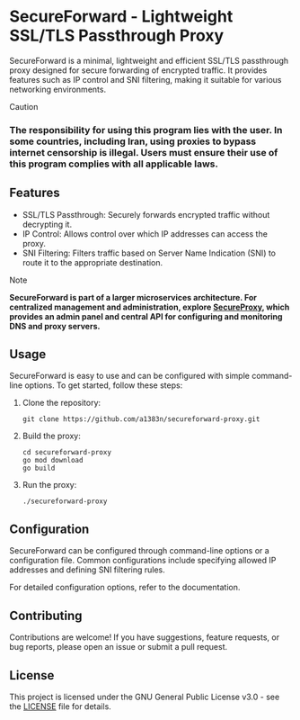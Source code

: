 # SecureForward - Lightweight SSL/TLS Passthrough Proxy

SecureForward is a minimal, lightweight and efficient SSL/TLS passthrough proxy designed for secure forwarding of encrypted traffic. It provides features such as IP control and SNI filtering, making it suitable for various networking environments.

> [!CAUTION]
> ### The responsibility for using this program lies with the user. In some countries, including Iran, using proxies to bypass internet censorship is illegal. Users must ensure their use of this program complies with all applicable laws.

## Features
- SSL/TLS Passthrough: Securely forwards encrypted traffic without decrypting it.
- IP Control: Allows control over which IP addresses can access the proxy.
- SNI Filtering: Filters traffic based on Server Name Indication (SNI) to route it to the appropriate destination.

> [!NOTE]  
> **SecureForward is part of a larger microservices architecture. For centralized management and administration, explore [SecureProxy](https://github.com/a1383n/secure-proxy), which provides an admin panel and central API for configuring and monitoring DNS and proxy servers.**

## Usage
SecureForward is easy to use and can be configured with simple command-line options. To get started, follow these steps:

1. Clone the repository:
   ```
   git clone https://github.com/a1383n/secureforward-proxy.git
   ```

2. Build the proxy:
   ```
   cd secureforward-proxy
   go mod download
   go build
   ```

3. Run the proxy:
   ```
   ./secureforward-proxy
   ```

## Configuration
SecureForward can be configured through command-line options or a configuration file. Common configurations include specifying allowed IP addresses and defining SNI filtering rules.

For detailed configuration options, refer to the documentation.

## Contributing
Contributions are welcome! If you have suggestions, feature requests, or bug reports, please open an issue or submit a pull request.

## License
This project is licensed under the GNU General Public License v3.0 - see the [LICENSE](LICENSE) file for details.

